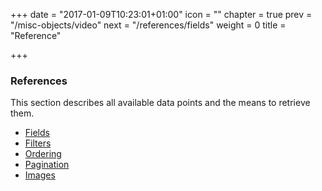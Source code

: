 +++
date = "2017-01-09T10:23:01+01:00"
icon = "<b class='fa fa-list'></b>"
chapter = true
prev = "/misc-objects/video"
next = "/references/fields"
weight = 0
title = "Reference"

+++

### References

This section describes all available data points and the means to retrieve them.

- [Fields](./fields)
- [Filters](./filters)
- [Ordering](./ordering)
- [Pagination](./pagination)
- [Images](./images)
